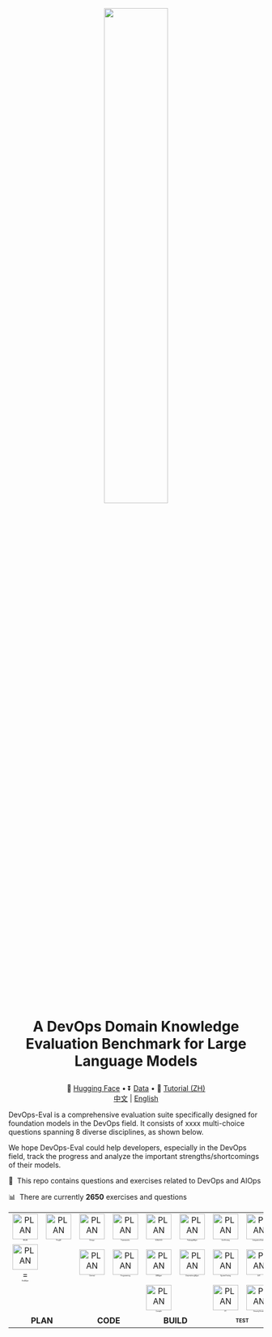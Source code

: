 <p align="center"> <img src="images/DevOps-Eval Logo.png" style="width: 50%;" id="title-icon">       </p>

# <p align="center">A DevOps Domain Knowledge Evaluation Benchmark for Large Language Models</p>

<p align="center">
  🤗 <a href="https://huggingface.co/datasets/DevOps-Eval/devopseval-exam" target="_blank">Hugging Face</a> • ⏬ <a href="#data" target="_blank">Data</a> • 📖 <a href="resources/tutorial.md" target="_blank">Tutorial (ZH)</a>
  <br>
  <a href="https://github.com/codefuse-ai/codefuse-devops-eval/blob/main/README_zh.md">   中文</a> | <a href="https://github.com/codefuse-ai/codefuse-devops-eval/blob/main/README.md"> English </a>
</p>

DevOps-Eval is a comprehensive evaluation suite specifically designed for foundation models in the DevOps field. It consists of xxxx multi-choice questions spanning 8 diverse disciplines, as shown below.

We hope DevOps-Eval could help developers, especially in the DevOps field, track the progress and analyze the important strengths/shortcomings of their models.



:pencil: &nbsp;This repo contains questions and exercises related to DevOps and AIOps

:bar_chart: &nbsp;There are currently **2650** exercises and questions

<center>
<table style="width: 100%; height: 100%;">
  <tr>
    <td align="center" width="60px;"><a src="images/devops_diagram_zh.jpg" style="zoom: 100%;">
            <img src="images/icon/jama.png"  width="50px;" height="50px;" alt="PLAN" />
    <br /><span style="font-size: 3px;">REQM</span></a></td>
    <td align="center" width="60px;"><a src="images/devops_diagram_zh.jpg" style="zoom: 100%;">
            <img src="images/icon/pivotal-tracker.png"  width="50px;" height="50px;" alt="PLAN" />
    <br /><span style="font-size: 3px;">ProgM</span></a></td>
    <td align="center" width="60px;"><a src="images/devops_diagram_zh.jpg" style="zoom: 100%;">
            <img src="images/icon/design.png"  width="50px;" height="50px;" alt="PLAN" /> 
    <br /><span style="font-size: 3px;">Design</span></a></td>
    <td align="center" width="60px;"><a src="images/devops_diagram_zh.jpg" style="zoom: 100%;">
            <img src="images/icon/spark.png"  width="50px;" height="50px;" alt="PLAN" />
    <br /><span style="font-size: 3px;">Frameworks</span></a></td>
    <td align="center" width="60px;"><a src="images/devops_diagram_zh.jpg" style="zoom: 100%;">
        <img src="images/icon/git.png"  width="50px;" height="50px;" alt="PLAN" /> 
    <br /><span style="font-size: 3px;">SCM/VCS</span></a></td>
    <td align="center" width="60px;"><a src="images/devops_diagram_zh.jpg" style="zoom: 100%;">
            <img src="images/icon/packer.png"  width="50px;" height="50px;" alt="PLAN" />
    <br /><span style="font-size: 3px;">PackageMgnt</span></a></td>
    <td align="center" width="60px;"><a src="images/devops_diagram_zh.jpg" style="zoom: 100%;">
            <img src="images/icon/Junit.png"  width="50px;" height="50px;" alt="PLAN" />
    <br /><span style="font-size: 3px;">UnitTesting</span></a></td>
    <td align="center" width="60px;"><a src="images/devops_diagram_zh.jpg" style="zoom: 100%;">
            <img src="images/icon/selenium.png"  width="50px;" height="50px;" alt="PLAN" />
    <br /><span style="font-size: 3px;">IntegrationTesting</span></a></td>

  </tr>
  <tr>
    <td align="center" width="60px;"><a src="images/devops_diagram_zh.jpg" style="zoom: 100%;">
            <img src="images/icon/risk.png"  width="50px;" height="50px;" alt="PLAN" />=
    <br /><span style="font-size: 3px;">RiskMgnt</span></a></td>
    <td align="center" width="60px;"> </td>
    <td align="center" width="60px;"><a src="images/devops_diagram_zh.jpg" style="zoom: 100%;">
        <img src="images/icon/programming.png"  width="50px;" height="50px;" alt="PLAN" /> 
    <br /><span style="font-size: 3px;">General</span></a></td>
    <td align="center" width="60px;"><a src="images/devops_diagram_zh.jpg" style="zoom: 100%;">
        <img src="images/icon/python.png"  width="50px;" height="50px;" alt="PLAN" /> 
    <br /><span style="font-size: 3px;">Programming</span></a></td>
    <td align="center" width="60px;"><a src="images/devops_diagram_zh.jpg" style="zoom: 100%;">
            <img src="images/icon/databases.png"  width="50px;" height="50px;" alt="PLAN" />
    <br /><span style="font-size: 3px;">DBMgmt</span></a></td>
    <td align="center" width="60px;"><a src="images/devops_diagram_zh.jpg" style="zoom: 100%;">
            <img src="images/icon/maven.png"  width="50px;" height="50px;" alt="PLAN" />
    <br /><span style="font-size: 3px;">DependencyMgnt</span></a></td>
    <td align="center" width="60px;"><a src="images/devops_diagram_zh.jpg" style="zoom: 100%;">
            <img src="images/icon/system_testing.png"  width="50px;" height="50px;" alt="PLAN" />
    <br /><span style="font-size: 3px;">SystemTesting</span></a></td>
    <td align="center" width="60px;"><a src="images/devops_diagram_zh.jpg" style="zoom: 100%;">
                <img src="images/icon/uat.png"  width="50px;" height="50px;" alt="PLAN" />
    <br /><span style="font-size: 3px;">UAT</span></a></td>
  </tr>
  <tr>
    <td align="center" width="60px;"> </td>
    <td align="center" width="60px;"> </td>
    <td align="center" width="60px;"> </td>
    <td align="center" width="60px;"> </td>
    <td align="center" width="60px;"><a src="images/devops_diagram_zh.jpg" style="zoom: 100%;">
            <img src="images/icon/vscode.png"  width="50px;" height="50px;" alt="PLAN" />
    <br /><span style="font-size: 3px;">Compile</span></a></td>
    <td align="center" width="60px;"> </td>
    <td align="center" width="60px;"><a src="images/devops_diagram_zh.jpg" style="zoom: 100%;">
            <img src="images/icon/jmeter.svg"  width="50px;" height="50px;" alt="PLAN" />
    <br /><span style="font-size: 3px;">PT</span></a></td>
    <td align="center" width="60px;"><a src="images/devops_diagram_zh.jpg" style="zoom: 100%;">
            <img src="images/icon/security.png"  width="50px;" height="50px;" alt="PLAN" />
    <br /><span style="font-size: 3px;">SecurityTesting</span></a></td>
  </tr>
  <tr>
    <td colspan="2" align="center"><a src="images/devops_diagram_zh.jpg" style="zoom: 100%;">
    <b>PLAN</b></a></td>
    <td colspan="2" align="center"><a src="images/devops_diagram_zh.jpg" style="zoom: 100%;">
    <b>CODE</b></a></td>
    <td colspan="2" align="center"><a src="images/devops_diagram_zh.jpg" style="zoom: 100%;">
    <b>BUILD</b></a></td>
    <td colspan="2" align="center"><a src="images/devops_diagram_zh.jpg" style="zoom: 100%;">
    <b><span style="font-size: 10px;">TEST</span></b></a></td>
  </tr>

[//]: # (  <tr>)

[//]: # (    <td align="center" width="60px;"><a src="images/devops_diagram_zh.jpg" style="zoom: 100%;">)

[//]: # (            <img src="images/icon/Junit.png"  width="50px;" height="50px;" alt="PLAN" />)

[//]: # (    <br />UnitTesting</a></td>)

[//]: # (    <td align="center" width="60px;"><a src="images/devops_diagram_zh.jpg" style="zoom: 100%;">)

[//]: # (            <img src="images/icon/selenium.png"  width="50px;" height="50px;" alt="PLAN" />)

[//]: # (    <br />IntegrationTesting</a></td>)

[//]: # (    <td align="center" width="60px;"><a src="images/devops_diagram_zh.jpg" style="zoom: 100%;">)

[//]: # (            <img src="images/icon/cicd.png"  width="50px;" height="50px;" alt="PLAN" />)

[//]: # (    <br />CI/CD</a></td>)

[//]: # (    <td align="center" width="60px;"><a src="images/devops_diagram_zh.jpg" style="zoom: 100%;">)

[//]: # (            <img src="images/icon/docker.png"  width="50px;" height="50px;" alt="PLAN" />)

[//]: # (    <br />ArtifactsMgmt</a></td>)

[//]: # (    <td align="center" width="60px;"><a src="images/devops_diagram_zh.jpg" style="zoom: 100%;">)

[//]: # (            <img src="images/icon/ansible.png"  width="50px;" height="50px;" alt="PLAN" />)

[//]: # (    <br />ConfigMgmt</a></td>)

[//]: # (    <td align="center" width="60px;"><a src="images/devops_diagram_zh.jpg" style="zoom: 100%;">)

[//]: # (            <img src="images/icon/terraform.png"  width="50px;" height="50px;" alt="PLAN" />)

[//]: # (    <br />Provisioning</a></td>)

[//]: # (  </tr>)

[//]: # (  <tr>)

[//]: # (    <td align="center" width="60px;"><a src="images/devops_diagram_zh.jpg" style="zoom: 100%;">)

[//]: # (            <img src="images/icon/system_testing.png"  width="50px;" height="50px;" alt="PLAN" />)

[//]: # (    <br />SystemTesting</a></td>)

[//]: # (    <td align="center" width="60px;"><a src="images/devops_diagram_zh.jpg" style="zoom: 100%;">)

[//]: # (                <img src="images/icon/uat.png"  width="50px;" height="50px;" alt="PLAN" />)

[//]: # (    <br />UAT</a></td>)

[//]: # (<td align="center" width="60px;"><a src="images/devops_diagram_zh.jpg" style="zoom: 100%;">)

[//]: # (            <img src="images/icon/linux.png"  width="50px;" height="50px;" alt="PLAN" />)

[//]: # (    <br />Linux</a></td>)

[//]: # (    <td align="center" width="60px;"> </td>)

[//]: # (    <td align="center" width="60px;"><a src="images/devops_diagram_zh.jpg" style="zoom: 100%;">)

[//]: # (            <img src="images/icon/cloud.png"  width="50px;" height="50px;" alt="PLAN" />)

[//]: # (    <br />Cloud</a></td>)

[//]: # (    <td align="center" width="60px;"><a src="images/devops_diagram_zh.jpg" style="zoom: 100%;">)

[//]: # (            <img src="images/icon/infrastructure_as_code.svg"  width="50px;" height="50px;" alt="PLAN" />)

[//]: # (    <br />IAC</a></td>)

[//]: # (  </tr>)

[//]: # (  <tr>)

[//]: # (    <td align="center" width="60px;"><a src="images/devops_diagram_zh.jpg" style="zoom: 100%;">)

[//]: # (            <img src="images/icon/jmeter.svg"  width="50px;" height="50px;" alt="PLAN" />)

[//]: # (    <br />PT</a></td>)

[//]: # (    <td align="center" width="60px;"><a src="images/devops_diagram_zh.jpg" style="zoom: 100%;">)

[//]: # (            <img src="images/icon/security.png"  width="50px;" height="50px;" alt="PLAN" />)

[//]: # (    <br />SecurityTesting</a></td>)

[//]: # (    <td align="center" width="60px;"> </td>)

[//]: # (    <td align="center" width="60px;"> </td>)

[//]: # (    <td align="center" width="60px;"> </td>)

[//]: # (    <td align="center" width="60px;"> </td>)

[//]: # ()
[//]: # (  </tr>)

[//]: # (  <tr>)

[//]: # (    <td colspan="2" align="center"><a src="images/devops_diagram_zh.jpg" style="zoom: 85%;">)

[//]: # (    <b>TEST</b></a></td>)

[//]: # (    <td colspan="2" align="center"><a src="images/devops_diagram_zh.jpg" style="zoom: 85%;">)

[//]: # (    <b>RELEASE</b></a></td>)

[//]: # (    <td colspan="2" align="center"><a src="images/devops_diagram_zh.jpg" style="zoom: 85%;">)

[//]: # (    <b>DEPLOY</b></a></td>)

[//]: # (  </tr>)

[//]: # ()
[//]: # (  <tr>)

[//]: # (    <td align="center" width="60px;"><a src="images/devops_diagram_zh.jpg" style="zoom: 100%;">)

[//]: # (            <img src="images/icon/kubernetes.png"  width="50px;" height="50px;" alt="PLAN" />)

[//]: # (    <br />Containerization</a></td>)

[//]: # (    <td align="center" width="60px;"><a src="images/devops_diagram_zh.jpg" style="zoom: 100%;">)

[//]: # (            <img src="images/icon/virtualization.png"  width="50px;" height="50px;" alt="PLAN" />)

[//]: # (    <br />Virtualization</a></td>)

[//]: # (    <td align="center" width="60px;"><a src="images/devops_diagram_zh.jpg" style="zoom: 100%;">)

[//]: # (            <img src="images/icon/logging.png"  width="50px;" height="50px;" alt="PLAN" />)

[//]: # (    <br />Data</a></td>)

[//]: # (    <td align="center" width="60px;"><a src="images/devops_diagram_zh.jpg" style="zoom: 100%;">)

[//]: # (                <img src="images/icon/prometheus.png"  width="50px;" height="50px;" alt="PLAN" />)

[//]: # (    <br />Alert</a></td>)

[//]: # (    <td align="center" width="60px;"> </td>)

[//]: # (    <td align="center" width="60px;"> </td>)

[//]: # (  </tr>)

[//]: # (  <tr>)

[//]: # (    <td align="center" width="60px;"><a src="images/devops_diagram_zh.jpg" style="zoom: 100%;">)

[//]: # (            <img src="images/icon/chaos_engineering.png"  width="50px;" height="50px;" alt="PLAN" />)

[//]: # (    <br />OperateSecne</a></td>)

[//]: # (    <td align="center" width="60px;"> </td>)

[//]: # (    <td align="center" width="60px;"><a src="images/devops_diagram_zh.jpg" style="zoom: 100%;">)

[//]: # (            <img src="images/icon/grafana.png"  width="50px;" height="50px;" alt="PLAN" />)

[//]: # (    <br />Visualization</a></td>)

[//]: # (    <td align="center" width="60px;"><a src="images/devops_diagram_zh.jpg" style="zoom: 100%;">)

[//]: # (            <img src="images/icon/observability.png"  width="50px;" height="50px;" alt="PLAN" />)

[//]: # (    <br />Analysis</a></td>)

[//]: # (    <td align="center" width="60px;"> </td>)

[//]: # (    <td align="center" width="60px;"> </td>)

[//]: # (  </tr>)

[//]: # (  <tr>)

[//]: # (    <td colspan="2" align="center" height="10px"><a src="images/devops_diagram_zh.jpg" style="zoom: 85%;">)

[//]: # (    <b>OPERATE</b></a></td>)

[//]: # (    <td colspan="2" align="center" height="10px;"><a src="images/devops_diagram_zh.jpg" style="zoom: 85%;">)

[//]: # (    <b>MONITOR</b></a></td>)

[//]: # (    <td colspan="2" align="center" height="10px;"><b></b></td>)

[//]: # (  </tr>)
</table>
</center>


    
## News

* **[2023.09.30]** DevOps-Eval...
<br>
<br>

## Table of Contents

- [Leaderboard](#leaderboard)
- [Results On Validation Split](#results-on-validation-split)
- [Data](#data)
- [How to Evaluate](#how-to-evaluate)
- [TODO](#todo)
- [Licenses](#licenses)
- [Citation](#citation)

## Leaderboard
coming soon
<br>
<br>

## Results On Validation Split
coming soon
<br>
<br>

## Data
#### Download
* Method 1: Download the zip file (you can also simply open the following link with the browser):
  ```
  wget https://huggingface.co/datasets/DevOps-Eval/devopseval-exam/resolve/main/data.zip
  ```
  then unzip it and you may load the data with pandas:
  ```
  import os
  import pandas as pd
  
  File_Dir="devopseval-exam"
  test_df=pd.read_csv(os.path.join(File_Dir,"test","UnitTesting.csv"))
  ```
* Method 2: Directly load the dataset using [Hugging Face datasets](https://huggingface.co/datasets/DevOps-Eval/devopseval-exam):
  ```python
  from datasets import load_dataset
  dataset=load_dataset(r"DevOps-Eval/devopseval-exam",name="UnitTesting")
  
  print(dataset['val'][0])
  # {"id": 1, "question": "单元测试应该覆盖以下哪些方面？", "A": "正常路径", "B": "异常路径", "C": "边界值条件"，"D": 所有以上，"answer": "D", "explanation": ""}  ```
#### Notes
To facilitate usage, we have organized the category name handlers and English/Chinese names corresponding to 49 categories. Please refer to [category_mapping.json](https://github.com/codefuse-ai/codefuse-devops-eval/category_mapping.json) for details. The format is:

```
{
  "UnitTesting.csv": [
    "unit testing",
    "单元测试",
    {"dev": 5, "test": 32}
    "TEST"
  ],
  ...
  "file_name":[
  "English Name",
  "Chinese Name",
  "Sample Number",
  "Supercatagory Label(PLAN,CODE,BUILD,TEST,RELEASE,DEPOLY,OPERATE,MONITOR choose 1 out of 8)"
  ]
}
```
Each subject consists of two splits: dev and test.  The dev set per subject consists of five exemplars with explanations for few-shot evaluation. And the test set is for model evaluation. Labels on the test split are also released.

Below is a dev example from 'version control':

```
id: 4
question: 如何找到Git特定提交中已更改的文件列表？
A: 使用命令 `git diff --name-only SHA`
B: 使用命令 `git log --name-only SHA`
C: 使用命令 `git commit --name-only SHA`
D: 使用命令 `git clone --name-only SHA`
answer: A
explanation: 
分析原因：
git diff --name-only SHA命令会显示与SHA参数对应的提交中已修改的文件列表。参数--name-only让命令只输出文件名，而忽略其他信息。其它选项中的命令并不能实现此功能。
```

## How to Evaluate
If you need to test your own huggingface-formatted model, the overall steps are as follows:
1. Write the loader function for the model.
2. Write the context_builder function for the model.
3. Register the model in the configuration file.
4. Run the testing script.
If the model does not require any special processing after loading, and the input does not need to be converted to a specific format (e.g. chatml format or other human-bot formats), you can directly proceed to step 4 to initiate the testing.

#### 1. Write the loader function
If the model requires additional processing after loading (e.g. adjusting the tokenizer), you need to inherit the `ModelAndTokenizerLoader` class in `src.context_builder.context_builder_family.py` and override the corresponding `load_model` and `load_tokenizer` functions. You can refer to the following example:
```python
class QwenModelAndTokenizerLoader(ModelAndTokenizerLoader):
    def __init__(self):
      super().__init__()
      pass
    
    def load_model(self, model_path: str):
        model = super().load_model(model_path)
        model.generation_config = GenerationConfig.from_pretrained(model_path)
        return model

    def load_tokenizer(self, model_path: str):
        tokenizer = super().load_tokenizer(model_path)
    
        # read generation config
        with open(model_path + '/generation_config.json', 'r') as f:
        generation_config = json.load(f)
        tokenizer.pad_token_id = generation_config['pad_token_id']
        tokenizer.eos_token_id = generation_config['eos_token_id']
        return tokenizer
```

#### 2. Write the context_builder function for the Model
If the input needs to be converted to a specific format (e.g. chatml format or other human-bot formats), you need to inherit the ContextBuilder class in `src.context_builder.context_builder_family` and override the make_context function. This function is used to convert the input to the corresponding required format. An example is shown below:
```python
class QwenChatContextBuilder(ContextBuilder):
    def __init__(self):
        super().__init__()
    
    def make_context(
        self,
        model,
        tokenizer, 
        query: str,
        system: str = "you are a helpful assistant"
    ):
        '''
        model: PretrainedModel
        tokenizer: PretrainedTokenzier
        query: Input string
        system: System prompt if needed
        '''
        im_start, im_end = "<|im_start|>", "<|im_end|>"
        im_start_tokens = [tokenizer.im_start_id]
        im_end_tokens = [tokenizer.im_end_id]
        nl_tokens = tokenizer.encode("\n")

        def _tokenize_str(role, content):
            return f"{role}\n{content}", tokenizer.encode(
                role, allowed_special=set()
            ) + nl_tokens + tokenizer.encode(content, allowed_special=set())

        system_text, system_tokens_part = _tokenize_str("system", system)
        system_tokens = im_start_tokens + system_tokens_part + im_end_tokens

        raw_text = ""
        context_tokens = []

        context_tokens = system_tokens + context_tokens
        raw_text = f"{im_start}{system_text}{im_end}" + raw_text
        context_tokens += (
            nl_tokens
            + im_start_tokens
            + _tokenize_str("user", query)[1]
            + im_end_tokens
            + nl_tokens
            + im_start_tokens
            + tokenizer.encode("assistant")
            + nl_tokens
        )
        raw_text += f"\n{im_start}user\n{query}{im_end}\n{im_start}assistant\n"
        return raw_text, context_tokens
```

#### 3. Register the model in the configuration file
Go to the `model_conf.json` file in the conf directory and register the corresponding model name and the loader and context_builder that will be used for this model. Simply write the class names defined in the first and second steps for the loader and context_builder. Here is an example:
```json
{
  "Qwen-Chat": {
  "loader": "QwenModelAndTokenizerLoader",
  "context_builder": "QwenChatContextBuilder"
  }
}
```

#### 4. Execute the testing script
Run the following code to initiate the test:
```Bash
# model_path: path to the model for testing
# model_name: the model name corresponding to the model in the configuration file, default is Default, which represents using the default loader and context_builder
# model_conf_path: path to the model configuration file, usually the devopseval_dataset_fp.json file in the conf directory
# eval_dataset_list: the names of the datasets to be tested, default is all to test all datasets, if you need to test one or more datasets, use the # symbol to connect them, for example: dataset1#dataset2
# eval_dataset_fp_conf_path: path to the dataset configuration file
# eval_dataset_type: the type of testing, only supports the default test type of test dataset
# data_path: path to the evaluation dataset, fill in the downloaded dataset address
# k_shot: supports 0-5, represents the number of example prefixes added for few-shot

python src/run_eval.py \
--model_path path_to_model \
--model_name model_name_in_conf \
--model_conf_path path_to_model_conf \
--eval_dataset_list all \
--eval_dataset_fp_conf_path path_to_dataset_conf \
--eval_dataset_type test \
--data_path path_to_downloaded_devops_eval_data \
--k_shot 0
```

For example, if the evaluation dataset is downloaded to `folder1`, the code is placed in `folder2`, and the model is in `folder3`, and the model does not require custom loader and context_builder, and all zero-shot scores of all datasets need to be tested, you can use the following script to initiate the test:
```Bash
python folder2/src/run_eval.py \
--model_path folder3 \
--model_name Default \
--model_conf_path folder1/conf/model_conf.json \
--eval_dataset_list all \
--eval_dataset_fp_conf_path folder1/conf/devopseval_dataset_fp.json \
--eval_dataset_type test \
--data_path folder2 \
--k_shot 0
```
<br>

## TODO
<br>
<br>


## Citation

Please cite our paper if you use our dataset.
<br>
<br>
